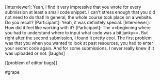[Interviewer]: Yeah, I find it very impressive that you wrote for every submission at least a small code snippet. I can't stress enough that you did not need to do that! In general, the whole course took place on a website. Do you recall? 
[Participant]: Yeah, it was definitely special. 
[Interviewer]: How did it feel like working with it?
[Participant]: The ==beginning where you had to understand where to input what code was a bit janky==. But right after the second submission, I found it pretty cool. The first problem was that you when you wanted to look at past resources, you had to enter your secret code again. And for some submissions, I never really knew if it was uploaded or not. [laughs]

[[problem of editor bugs]]


#grape